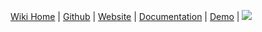 [Wiki Home](https://github.com/pirate/ArchiveBox/wiki/Home) | [Github](https://github.com/pirate/ArchiveBox) | [Website](https://pirate.github.io/ArchiveBox) | [Documentation](https://github.com/pirate/ArchiveBox/wiki) | [Demo](https://archive.sweeting.me) | [![](https://img.shields.io/badge/Donate-Patreon-%23DD5D76.svg)](https://www.patreon.com/theSquashSH)